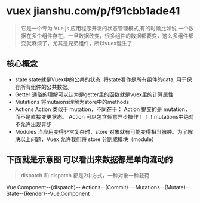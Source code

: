 # vuex   jianshu.com/p/f91cbb1ade41
> 它是一个专为 Vue.js 应用程序开发的状态管理模式,有的时候比如说 一个数据在多个组件存在，一旦数据改变，很多组件的数据都要变，这么多组件都变就麻烦了，尤其是兄弟组件，所以vuex诞生了
## 核心概念
* state state就是Vuex中的公共的状态, 将state看作是所有组件的data, 用于保存所有组件的公共数据。
* Getter 通俗的理解可以认为是getter里的函数就是vuex里的计算属性
* Mutations 将mutaions理解为store中的methods
* Actions 
    Action 类似于 mutation，不同在于：
    Action 提交的是 mutation，而不是直接变更状态。
    Action 可以包含任意异步操作！！！mutations中绝对不允许出现异步
* Modules 当应用变得非常复杂时，store 对象就有可能变得相当臃肿。为了解决以上问题，Vuex 允许我们将 store 分割成模块（module）


## 下面就是示意图 可以看出来数据都是单向流动的
> dispatch 和 dispatch 都是2中方式，一种对象一种载荷


Vue.Component--(dispatch)-- Actions--(Commit)---Mutations--(Mutate)-- State--(Render)--Vue.Component 

